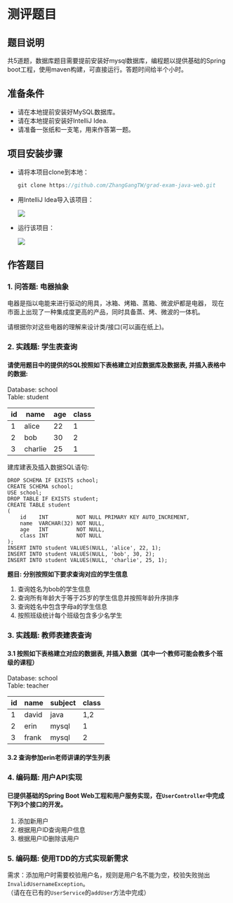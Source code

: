 # 测评题目
## 题目说明

共5道题，数据库题目需要提前安装好mysql数据库，编程题以提供基础的Spring boot工程，使用maven构建，可直接运行。答题时间给半个小时。



## 准备条件

* 请在本地提前安装好MySQL数据库。
* 请在本地提前安装好IntelliJ Idea.
* 请准备一张纸和一支笔，用来作答第一题。



## 项目安装步骤

* 请将本项目clone到本地：

  ```java
  git clone https://github.com/ZhangGangTW/grad-exam-java-web.git
  ```

* 用IntelliJ Idea导入该项目：

  ![](http://ww1.sinaimg.cn/large/af4e9f79ly1g2x5i4676kj20tu152gq8.jpg)

* 运行该项目：

  ![](http://ww1.sinaimg.cn/large/af4e9f79ly1g2x5kkc1ebj22500r24b4.jpg)



## 作答题目

### 1. 问答题: 电器抽象

电器是指以电能来进行驱动的用具，冰箱、烤箱、蒸箱、微波炉都是电器， 现在市面上出现了一种集成度更高的产品，同时具备蒸、烤、微波的一体机。  

请根据你对这些电器的理解来设计类/接口(可以画在纸上)。

### 2. 实践题: 学生表查询

#### 请使用题目中的提供的SQL按照如下表格建立对应数据库及数据表, 并插入表格中的数据:

Database: school   
Table: student                    

| id        | name      | age       | class     |
|-----------|-----------|-----------|-----------|
| 1         | alice     | 22        | 1         |
| 2         | bob       | 30        | 2         |
| 3         | charlie   | 25        | 1         |

建库建表及插入数据SQL语句: 
```mysql
DROP SCHEMA IF EXISTS school;   
CREATE SCHEMA school;  
USE school;    
DROP TABLE IF EXISTS student;    
CREATE TABLE student  
(    
    id    INT         NOT NULL PRIMARY KEY AUTO_INCREMENT,    
    name  VARCHAR(32) NOT NULL,  
    age   INT         NOT NULL,  
    class INT         NOT NULL    
);  
INSERT INTO student VALUES(NULL, 'alice', 22, 1);  
INSERT INTO student VALUES(NULL, 'bob', 30, 2);  
INSERT INTO student VALUES(NULL, 'charlie', 25, 1);  
```

**题目: 分别按照如下要求查询对应的学生信息**

1. 查询姓名为bob的学生信息
2. 查询所有年龄大于等于25岁的学生信息并按照年龄升序排序
3. 查询姓名中包含字母a的学生信息
4. 按照班级统计每个班级包含多少名学生



### 3. 实践题: 教师表建表查询

#### 3.1 按照如下表格建立对应的数据表, 并插入数据（其中一个教师可能会教多个班级的课程）  
Database: school  
Table: teacher  

| id        | name      | subject   | class     |
|-----------|-----------|-----------|-----------|
| 1         | david     | java      | 1,2       |
| 2         | erin      | mysql     | 1         |
| 3         | frank     | mysql     | 2         |

#### 3.2 查询参加erin老师讲课的学生列表



### 4. 编码题: 用户API实现

#### 已提供基础的Spring Boot Web工程和用户服务实现，在```UserController```中完成下列3个接口的开发。
1. 添加新用户
2. 根据用户ID查询用户信息
3. 根据用户ID删除该用户



### 5. 编码题: 使用TDD的方式实现新需求

需求：添加用户时需要校验用户名，规则是用户名不能为空，校验失败抛出```InvalidUsernameException```。  
（请在在已有的```UserService```的```addUser```方法中完成）